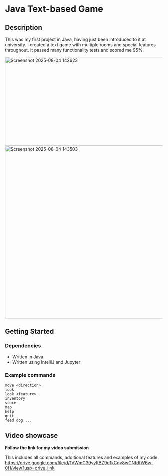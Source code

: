 # Java Text-based Game 

## Description

This was my first project in Java, having just been introduced to it at university. I created a text game with multiple rooms and special features throughout. It passed many functionality tests and scored me 95%.


<img width="1568" height="284" alt="Screenshot 2025-08-04 142623" src="https://github.com/user-attachments/assets/3df57edb-c923-480e-9510-2389ea11f6ee" />

<img width="550" height="551" alt="Screenshot 2025-08-04 143503" src="https://github.com/user-attachments/assets/ef837f2c-b912-45a3-bc0a-a3aa65d5abc2" />


## Getting Started

### Dependencies

* Written in Java
* Written using IntelliJ and Jupyter

### Example commands

```
move <direction>
look
look <feature>
inventory
score
map
help
quit
feed dog ...
```

## Video showcase

**Follow the link for my video submission** 

This includes all commands, additional features and examples of my code.
https://drive.google.com/file/d/1VWmC39yyItBZ9u1kCqv8wCNfdfW6w-0H/view?usp=drive_link

